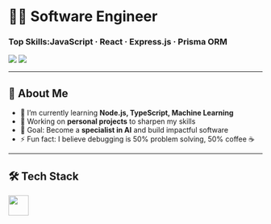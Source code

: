 
<h1>🧑‍💻 Software Engineer</h1>
<h3>Top Skills:JavaScript · React · Express.js · Prisma ORM</h3>

<p>
<!--   <a href="https://linkedin.com/in/ nao esquecer "><img src="https://img.shields.io/badge/LinkedIn-blue?style=for-the-badge&logo=linkedin" /></a> -->
  <a href="mailto:anydocarmoventura@gmail.com"><img src="https://img.shields.io/badge/Email-red?style=for-the-badge&logo=gmail" /></a>
  <a href="https://anibal-ventura.github.io"><img src="https://img.shields.io/badge/Portfolio-000?style=for-the-badge&logo=githubpages" /></a>
</p>

---

## 🚀 About Me
- 🌱 I’m currently learning **Node.js, TypeScript, Machine Learning**
- 🔭 Working on **personal projects** to sharpen my skills
- 🎯 Goal: Become a **specialist in AI** and build impactful software
- ⚡ Fun fact: I believe debugging is 50% problem solving, 50% coffee ☕


---

## 🛠 Tech Stack
<p>
  <img src="https://skillicons.dev/icons?i=js,ts,nodejs,python,express,tailwind,postgres,git,github,vscode" style="height: 40px;"/>
</p>
